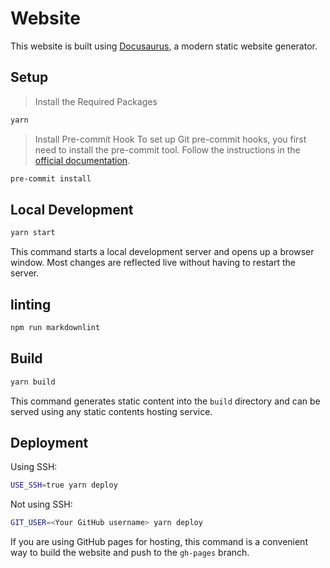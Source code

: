 # Website

This website is built using [Docusaurus](https://docusaurus.io/), a modern
static website generator.

## Setup

> Install the Required Packages

```bash
yarn
```

> Install Pre-commit Hook
> To set up Git pre-commit hooks,
> you first need to install the pre-commit tool.
> Follow the instructions in
> the [official documentation](https://pre-commit.com/).

```bash
pre-commit install
```

## Local Development

```bash
yarn start
```

This command starts a local development server and opens up a browser window.
Most changes are reflected live without having to restart the server.

## linting

```bash
npm run markdownlint
```

## Build

```bash
yarn build
```

This command generates static content into the `build` directory and can be
served using any static contents hosting service.

## Deployment

Using SSH:

```bash
USE_SSH=true yarn deploy
```

Not using SSH:

```bash
GIT_USER=<Your GitHub username> yarn deploy
```

If you are using GitHub pages for hosting, this command is a convenient way to
build the website and push to the `gh-pages` branch.
